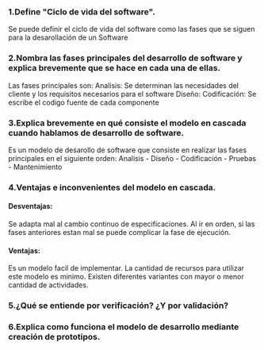  ### 1.Define "Ciclo de vida del software".
Se puede definir el ciclo de vida del software como las fases que se siguen para la desarollación de un Software


 ### 2.Nombra las fases principales del desarrollo de software y explica brevemente que se hace en cada una de ellas.
Las fases principales son:
Analisis: Se determinan las necesidades del cliente y los requisitos necesarios para el software
Diseño: 
Codificación: Se escribe el codigo fuente de cada componente



 ### 3.Explica brevemente en qué consiste el modelo en cascada cuando hablamos de desarrollo de software.
 Es un modelo de desarollo de software que consiste en realizar las fases principales en el siguiente orden:
 Analisis - Diseño - Codificación - Pruebas - Mantenimiento


 ### 4.Ventajas e inconvenientes del modelo en cascada.
 #### Desventajas:
 Se adapta mal al cambio continuo de especificaciones.
 Al ir en orden, si las fases anteriores estan mal se puede complicar la fase de ejecución.
 
 #### Ventajas:
 Es un modelo facil de implementar.
 La cantidad de recursos para utilizar este modelo es minimo.
 Existen diferentes variantes con mayor o menor cantidad de actividades.

 ### 5.¿Qué se entiende por verificación? ¿Y por validación?

 ### 6.Explica como funciona el modelo de desarrollo mediante creación de prototipos.
